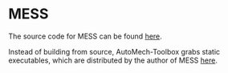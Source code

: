 # MESS

The source code for MESS can be found [here](https://github.com/Auto-Mech/MESS).

Instead of building from source, AutoMech-Toolbox grabs static executables,
which are distributed by the author of MESS
[here](https://github.com/Auto-Mech/MESS/tree/master/static).


